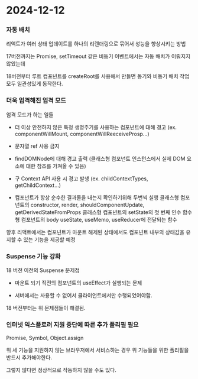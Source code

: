 # 2024-12-12

### 자동 배치

리액트가 여러 상태 업데이트를 하나의 리렌더링으로 묶어서 성능을 향상시키는 방법

17버전까지는 Promise, setTimeout 같은 비동기 이벤트에서는 자동 배치가 이뤄지지 않았는데

18버전부터 루트 컴포넌트를 createRoot를 사용해서 만들면 동기와 비동기 배치 작업 모두 일관성있게 동작한다.

### 더욱 엄격해진 엄격 모드

엄격 모드가 하는 일들

- 더 이상 안전하지 않은 특정 생명주기를 사용하는 컴포넌트에 대해 경고 (ex. componentWillMount, componentWillReeceiveProsp...)
- 문자열 ref 사용 금지
- findDOMNode에 대해 경고 출력 (클래스형 컴포넌트 인스턴스에서 실제 DOM 요소에 대한 참조를 가져올 수 있음)
- 구 Context API 사용 시 경고 발생 (ex. childContextTypes, getChildContext...)

- 컴포넌트가 항상 순수한 결과물을 내는지 확인하기위해 두번씩 실행
  클래스형 컴포넌트의 constructor, render, shouldComponentUpdate, getDerivedStateFromProps
  클래스형 컴포넌트의 setState의 첫 번째 인수
  함수형 컴포넌트의 body
  useState, useMemo, useReducer에 전달되는 함수

향후 리액트에서는 컴포넌트가 마운트 해제된 상태에서도 컴포넌트 내부의 상태값을 유지할 수 있는 기능을 제공할 예정

### Suspense 기능 강화

18 버전 이전의 Suspense 문제점

- 마운트 되기 직전의 컴포넌트의 useEffect가 실행되는 문제

- 서버에서는 사용할 수 없어서 클라이언트에서만 수행되었어야함.

18 버전부터는 위 문제점들이 해결됨.

### 인터넷 익스플로러 지원 중단에 따른 추가 폴리필 필요

Promise, Symbol, Object.assign

위 세 기능을 지원하지 않는 브라우저에서 서비스하는 경우 위 기능들을 위한 폴리필을 반드시 추가해야한다.

그렇지 않다면 정상적으로 작동하지 않을 수도 있다.
